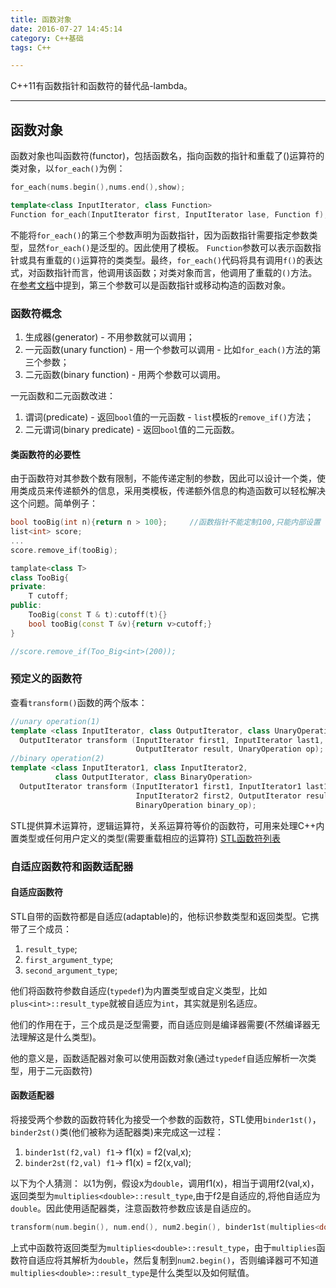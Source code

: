 ```yaml
---
title: 函数对象
date: 2016-07-27 14:45:14
category: C++基础
tags: C++

---
```


C++11有函数指针和函数符的替代品-lambda。

---

## 函数对象

函数对象也叫函数符(functor)，包括函数名，指向函数的指针和重载了()运算符的类对象，以`for_each()`为例：
```C++
for_each(nums.begin(),nums.end(),show);

template<class InputIterator, class Function>
Function for_each(InputIterator first, InputIterator lase, Function f);
```
不能将`for_each()`的第三个参数声明为函数指针，因为函数指针需要指定参数类型，显然`for_each()`是泛型的。因此使用了模板。
`Function`参数可以表示函数指针或具有重载的`()`运算符的类类型。最终，`for_each()`代码将具有调用`f()`的表达式，对函数指针而言，他调用该函数；对类对象而言，他调用了重载的`()`方法。
在[参考文档](http://www.cplusplus.com/reference/algorithm/for_each/?kw=for_each)中提到，第三个参数可以是函数指针或移动构造的函数对象。

### 函数符概念
1. 生成器(generator) - 不用参数就可以调用；
2. 一元函数(unary function) - 用一个参数可以调用 - 比如`for_each()`方法的第三个参数；
3. 二元函数(binary function) - 用两个参数可以调用。

一元函数和二元函数改进：
1. 谓词(predicate) - 返回`bool`值的一元函数 - `list`模板的`remove_if()`方法；
2. 二元谓词(binary predicate) - 返回`bool`值的二元函数。

#### 类函数符的必要性
由于函数符对其参数个数有限制，不能传递定制的参数，因此可以设计一个类，使用类成员来传递额外的信息，采用类模板，传递额外信息的构造函数可以轻松解决这个问题。简单例子：
```C++
bool tooBig(int n){return n > 100};		//函数指针不能定制100,只能内部设置
list<int> score;
...
score.remove_if(tooBig);

tamplate<class T>
class TooBig{
private:
	T cutoff;
public:
	TooBig(const T & t):cutoff(t){}
	bool tooBig(const T &v){return v>cutoff;}
}

//score.remove_if(Too_Big<int>(200));
```

### 预定义的函数符
查看`transform()`函数的两个版本：
```C++
//unary operation(1)	
template <class InputIterator, class OutputIterator, class UnaryOperation>
  OutputIterator transform (InputIterator first1, InputIterator last1,
                            OutputIterator result, UnaryOperation op);
//binary operation(2)	
template <class InputIterator1, class InputIterator2,
          class OutputIterator, class BinaryOperation>
  OutputIterator transform (InputIterator1 first1, InputIterator1 last1,
                            InputIterator2 first2, OutputIterator result,
                            BinaryOperation binary_op);
```

STL提供算术运算符，逻辑运算符，关系运算符等价的函数符，可用来处理C++内置类型或任何用户定义的类型(需要重载相应的运算符)
[STL函数符列表](http://www.cplusplus.com/reference/functional/)

### 自适应函数符和函数适配器

#### 自适应函数符
STL自带的函数符都是自适应(adaptable)的，他标识参数类型和返回类型。它携带了三个成员：
1. `result_type`;
2. `first_argument_type`;
3. `second_argument_type`;

他们将函数符参数自适应(`typedef`)为内置类型或自定义类型，比如`plus<int>::result_type`就被自适应为`int`，其实就是别名适应。

他们的作用在于，三个成员是泛型需要，而自适应则是编译器需要(不然编译器无法理解这是什么类型)。

他的意义是，函数适配器对象可以使用函数对象(通过`typedef`自适应解析一次类型，用于二元函数符)

#### 函数适配器
将接受两个参数的函数符转化为接受一个参数的函数符，STL使用`binder1st()`，`binder2st()`类(他们被称为适配器类)来完成这一过程：
1. `binder1st(f2,val) f1`-> f1(x) = f2(val,x);
2. `binder2st(f2,val) f1`-> f1(x) = f2(x,val);

以下为个人猜测：
以1为例，假设x为`double`，调用f1(x)，相当于调用f2(val,x)，返回类型为`multiplies<double>::result_type`,由于f2是自适应的,将他自适应为`double`。因此使用适配器类，注意函数符参数应该是自适应的。
```C++
transform(num.begin(), num.end(), num2.begin(), binder1st(multiplies<double>(), 2.5))
```
上式中函数符返回类型为`multiplies<double>::result_type`，由于`multiplies`函数符自适应将其解析为`double`，然后复制到`num2.begin()`，否则编译器可不知道`multiplies<double>::result_type`是什么类型以及如何赋值。